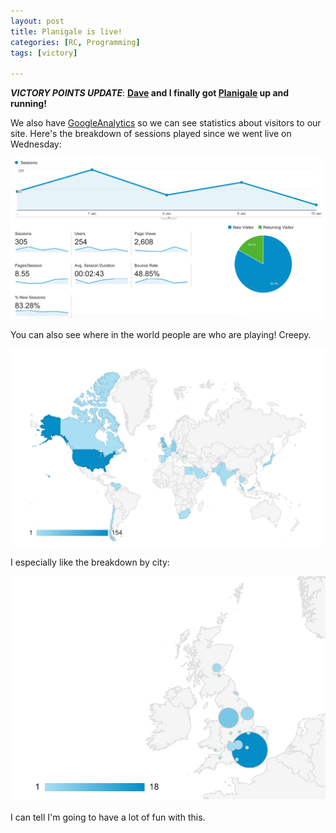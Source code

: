 ```yaml
---
layout: post
title: Planigale is live!
categories: [RC, Programming]
tags: [victory]

---
```


***VICTORY POINTS UPDATE***:  **[Dave](http://dvndrsn.com/) and I finally got [Planigale](http://planigale.dvndrsn.com/) up and running!**

We also have [GoogleAnalytics](https://www.google.com/analytics/) so we can see statistics about visitors to our site. Here's the breakdown of sessions played since we went live on Wednesday:

<img src="https://raw.githubusercontent.com/linbug/linbug.github.io/master/_downloads/google_analytics0.png" title="World level" style="margin: 0 auto;"/>

You can also see where in the world people are who are playing! Creepy.

<img src="https://raw.githubusercontent.com/linbug/linbug.github.io/master/_downloads/google_analytics.png" title="World level" style="margin: 0 auto;"/>

I especially like the breakdown by city:

<img src="https://raw.githubusercontent.com/linbug/linbug.github.io/master/_downloads/google_analytics2.png" title="Country level" style="margin: 0 auto;"/>

I can tell I'm going to have a lot of fun with this.